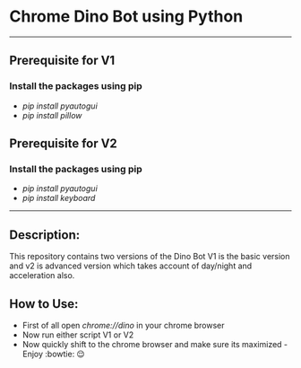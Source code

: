 # **Chrome Dino Bot using Python**
---
## Prerequisite for V1

### Install the packages using pip

- _pip install pyautogui_
- _pip install pillow_

## Prerequisite for V2

### Install the packages using pip

- _pip install pyautogui_
- _pip install keyboard_
---
## Description:
This repository contains two versions of the Dino Bot V1 is the basic version and v2 is advanced version which takes account of day/night and acceleration also.

## How to Use:
- First of all open _chrome://dino_ in your chrome browser
- Now run either script V1 or V2
- Now quickly shift to the chrome browser and make sure its maximized
-Enjoy :bowtie: :relieved:
